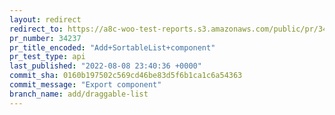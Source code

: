 ```yaml
---
layout: redirect
redirect_to: https://a8c-woo-test-reports.s3.amazonaws.com/public/pr/34237/api/index.html
pr_number: 34237
pr_title_encoded: "Add+SortableList+component"
pr_test_type: api
last_published: "2022-08-08 23:40:36 +0000"
commit_sha: 0160b197502c569cd46be83d5f6b1ca1c6a54363
commit_message: "Export component"
branch_name: add/draggable-list
---
```

